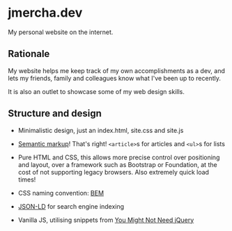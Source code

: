 # jmercha.dev

My personal website on the internet.

## Rationale

My website helps me keep track of my own accomplishments as a dev, and lets my friends, family and colleagues know what I've been up to recently.

It is also an outlet to showcase some of my web design skills.

## Structure and design

* Minimalistic design, just an index.html, site.css and site.js

* [Semantic markup](https://html.com/semantic-markup/)! That's right! `<article>`s for articles and `<ul>`s for lists

* Pure HTML and CSS, this allows more precise control over positioning and layout, over a framework such as Bootstrap or Foundation, at the cost of not supporting legacy browsers. Also extremely quick load times!

* CSS naming convention: [BEM](http://getbem.com/)

* [JSON-LD](https://json-ld.org/) for search engine indexing

* Vanilla JS, utilising snippets from [You Might Not Need jQuery](http://youmightnotneedjquery.com/) 
